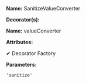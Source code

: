 **Name:** SanitizeValueConverter

**Decorator(s):**

**Name:** valueConverter

**Attributes:**

✔ Decorator Factory

**Parameters:**

```
'sanitize'
```

